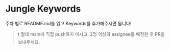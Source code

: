# Jungle Keywords

주차 별로 README.md를 읽고 Keywords를 추가해주시면 됩니다!

> ❗ 절대 main에 직접 push하지 마시고, 2명 이상의 assignee를 배정한 후 PR을 보내주세요.

